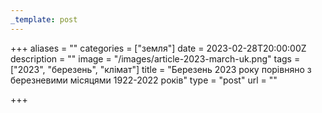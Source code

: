 ```yaml
---
_template: post
---
```


+++
aliases = ""
categories = ["земля"]
date = 2023-02-28T20:00:00Z
description = ""
image = "/images/article-2023-march-uk.png"
tags = ["2023", "березень", "клiмат"]
title = "Березень 2023 року порівняно з березневими місяцями 1922-2022 рокiв"
type = "post"
url = ""

+++
